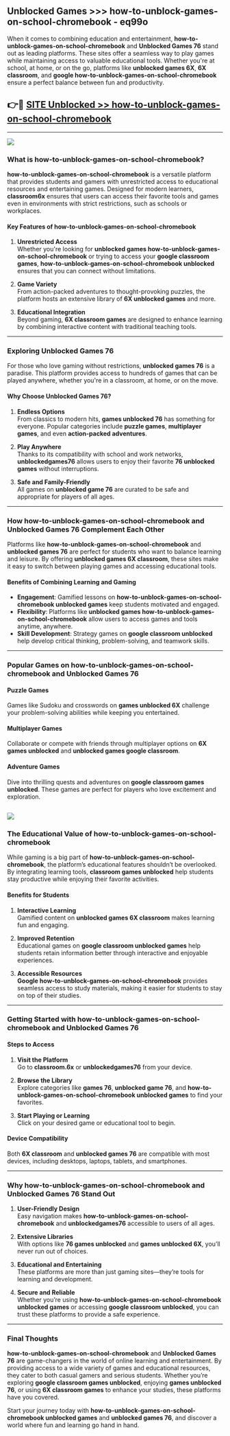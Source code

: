 ## Unblocked Games >>> how-to-unblock-games-on-school-chromebook - eq99o 

When it comes to combining education and entertainment, **how-to-unblock-games-on-school-chromebook** and **Unblocked Games 76** stand out as leading platforms. These sites offer a seamless way to play games while maintaining access to valuable educational tools. Whether you're at school, at home, or on the go, platforms like **unblocked games 6X**, **6X classroom**, and **google how-to-unblock-games-on-school-chromebook** ensure a perfect balance between fun and productivity.
## 👉🔴 [SITE Unblocked >> how-to-unblock-games-on-school-chromebook](https://unblockedgames.edu.pl?title=how-to-unblock-games-on-school-chromebook&ref=22JU)
---
<a href="https://unblockedgames.edu.pl?title=how-to-unblock-games-on-school-chromebook&ref=22JU/"><img src="https://github.com/user-attachments/assets/438f12ca-57a4-47a3-8ead-c64da593a1e5"/></a>
### What is how-to-unblock-games-on-school-chromebook?  

**how-to-unblock-games-on-school-chromebook** is a versatile platform that provides students and gamers with unrestricted access to educational resources and entertaining games. Designed for modern learners, **classroom6x** ensures that users can access their favorite tools and games even in environments with strict restrictions, such as schools or workplaces.  

#### Key Features of how-to-unblock-games-on-school-chromebook  

1. **Unrestricted Access**  
   Whether you're looking for **unblocked games how-to-unblock-games-on-school-chromebook** or trying to access your **google classroom games**, **how-to-unblock-games-on-school-chromebook unblocked** ensures that you can connect without limitations.  

2. **Game Variety**  
   From action-packed adventures to thought-provoking puzzles, the platform hosts an extensive library of **6X unblocked games** and more.  

3. **Educational Integration**  
   Beyond gaming, **6X classroom games** are designed to enhance learning by combining interactive content with traditional teaching tools.  



---

### Exploring Unblocked Games 76  

For those who love gaming without restrictions, **unblocked games 76** is a paradise. This platform provides access to hundreds of games that can be played anywhere, whether you're in a classroom, at home, or on the move.  

#### Why Choose Unblocked Games 76?  

1. **Endless Options**  
   From classics to modern hits, **games unblocked 76** has something for everyone. Popular categories include **puzzle games**, **multiplayer games**, and even **action-packed adventures**.  

2. **Play Anywhere**  
   Thanks to its compatibility with school and work networks, **unblockedgames76** allows users to enjoy their favorite **76 unblocked games** without interruptions.  

3. **Safe and Family-Friendly**  
   All games on **unblocked game 76** are curated to be safe and appropriate for players of all ages.  

---

### How how-to-unblock-games-on-school-chromebook and Unblocked Games 76 Complement Each Other  

Platforms like **how-to-unblock-games-on-school-chromebook** and **unblocked games 76** are perfect for students who want to balance learning and leisure. By offering **unblocked games 6X classroom**, these sites make it easy to switch between playing games and accessing educational tools.  

#### Benefits of Combining Learning and Gaming  

- **Engagement**: Gamified lessons on **how-to-unblock-games-on-school-chromebook unblocked games** keep students motivated and engaged.  
- **Flexibility**: Platforms like **unblocked games how-to-unblock-games-on-school-chromebook** allow users to access games and tools anytime, anywhere.  
- **Skill Development**: Strategy games on **google classroom unblocked** help develop critical thinking, problem-solving, and teamwork skills.  

---

### Popular Games on how-to-unblock-games-on-school-chromebook and Unblocked Games 76  

#### Puzzle Games  

Games like Sudoku and crosswords on **games unblocked 6X** challenge your problem-solving abilities while keeping you entertained.  

#### Multiplayer Games  

Collaborate or compete with friends through multiplayer options on **6X games unblocked** and **unblocked games google classroom**.  

#### Adventure Games  

Dive into thrilling quests and adventures on **google classroom games unblocked**. These games are perfect for players who love excitement and exploration.  

<a href="http://download.freeplayer.one?title=how-to-unblock-games-on-school-chromebook&ref=23D/"><img src="https://github.com/user-attachments/assets/fe0c3e91-c8e1-489c-acf0-e2f614c12fb8"/></a>
---

### The Educational Value of how-to-unblock-games-on-school-chromebook  

While gaming is a big part of **how-to-unblock-games-on-school-chromebook**, the platform’s educational features shouldn’t be overlooked. By integrating learning tools, **classroom games unblocked** help students stay productive while enjoying their favorite activities.  

#### Benefits for Students  

1. **Interactive Learning**  
   Gamified content on **unblocked games 6X classroom** makes learning fun and engaging.  

2. **Improved Retention**  
   Educational games on **google classroom unblocked games** help students retain information better through interactive and enjoyable experiences.  

3. **Accessible Resources**  
   **Google how-to-unblock-games-on-school-chromebook** provides seamless access to study materials, making it easier for students to stay on top of their studies.  

---

### Getting Started with how-to-unblock-games-on-school-chromebook and Unblocked Games 76  

#### Steps to Access  

1. **Visit the Platform**  
   Go to **classroom.6x** or **unblockedgames76** from your device.  

2. **Browse the Library**  
   Explore categories like **games 76**, **unblocked game 76**, and **how-to-unblock-games-on-school-chromebook unblocked games** to find your favorites.  

3. **Start Playing or Learning**  
   Click on your desired game or educational tool to begin.  

#### Device Compatibility  

Both **6X classroom** and **unblocked games 76** are compatible with most devices, including desktops, laptops, tablets, and smartphones.  

---

### Why how-to-unblock-games-on-school-chromebook and Unblocked Games 76 Stand Out  

1. **User-Friendly Design**  
   Easy navigation makes **how-to-unblock-games-on-school-chromebook** and **unblockedgames76** accessible to users of all ages.  

2. **Extensive Libraries**  
   With options like **76 games unblocked** and **games unblocked 6X**, you’ll never run out of choices.  

3. **Educational and Entertaining**  
   These platforms are more than just gaming sites—they’re tools for learning and development.  

4. **Secure and Reliable**  
   Whether you’re using **how-to-unblock-games-on-school-chromebook unblocked games** or accessing **google classroom unblocked**, you can trust these platforms to provide a safe experience.  

---

### Final Thoughts  

**how-to-unblock-games-on-school-chromebook** and **Unblocked Games 76** are game-changers in the world of online learning and entertainment. By providing access to a wide variety of games and educational resources, they cater to both casual gamers and serious students. Whether you’re exploring **google classroom games unblocked**, enjoying **games unblocked 76**, or using **6X classroom games** to enhance your studies, these platforms have you covered.  

Start your journey today with **how-to-unblock-games-on-school-chromebook unblocked games** and **unblocked games 76**, and discover a world where fun and learning go hand in hand.  